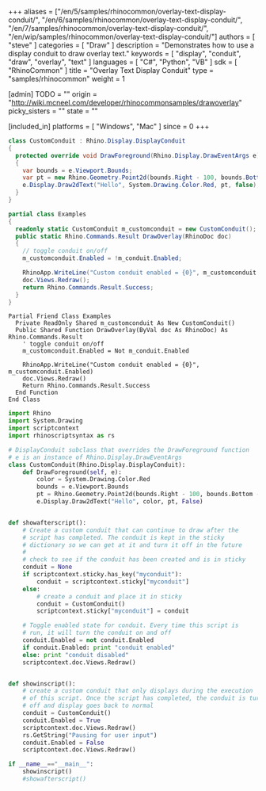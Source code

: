 +++
aliases = ["/en/5/samples/rhinocommon/overlay-text-display-conduit/", "/en/6/samples/rhinocommon/overlay-text-display-conduit/", "/en/7/samples/rhinocommon/overlay-text-display-conduit/", "/en/wip/samples/rhinocommon/overlay-text-display-conduit/"]
authors = [ "steve" ]
categories = [ "Draw" ]
description = "Demonstrates how to use a display conduit to draw overlay text."
keywords = [ "display", "conduit", "draw", "overlay", "text" ]
languages = [ "C#", "Python", "VB" ]
sdk = [ "RhinoCommon" ]
title = "Overlay Text Display Conduit"
type = "samples/rhinocommon"
weight = 1

[admin]
TODO = ""
origin = "http://wiki.mcneel.com/developer/rhinocommonsamples/drawoverlay"
picky_sisters = ""
state = ""

[included_in]
platforms = [ "Windows", "Mac" ]
since = 0
+++

<div class="codetab-content" id="cs">

```cs
class CustomConduit : Rhino.Display.DisplayConduit
{
  protected override void DrawForeground(Rhino.Display.DrawEventArgs e)
  {
    var bounds = e.Viewport.Bounds;
    var pt = new Rhino.Geometry.Point2d(bounds.Right - 100, bounds.Bottom - 30);
    e.Display.Draw2dText("Hello", System.Drawing.Color.Red, pt, false);
  }
}

partial class Examples
{
  readonly static CustomConduit m_customconduit = new CustomConduit();
  public static Rhino.Commands.Result DrawOverlay(RhinoDoc doc)
  {
    // toggle conduit on/off
    m_customconduit.Enabled = !m_conduit.Enabled;

    RhinoApp.WriteLine("Custom conduit enabled = {0}", m_customconduit.Enabled);
    doc.Views.Redraw();
    return Rhino.Commands.Result.Success;
  }
}
```

</div>


<div class="codetab-content" id="vb">

```vbnet
Partial Friend Class Examples
  Private ReadOnly Shared m_customconduit As New CustomConduit()
  Public Shared Function DrawOverlay(ByVal doc As RhinoDoc) As Rhino.Commands.Result
	' toggle conduit on/off
	m_customconduit.Enabled = Not m_conduit.Enabled

	RhinoApp.WriteLine("Custom conduit enabled = {0}", m_customconduit.Enabled)
	doc.Views.Redraw()
	Return Rhino.Commands.Result.Success
  End Function
End Class
```

</div>


<div class="codetab-content" id="py">

```python
import Rhino
import System.Drawing
import scriptcontext
import rhinoscriptsyntax as rs

# DisplayConduit subclass that overrides the DrawForeground function
# e is an instance of Rhino.Display.DrawEventArgs
class CustomConduit(Rhino.Display.DisplayConduit):
    def DrawForeground(self, e):
        color = System.Drawing.Color.Red
        bounds = e.Viewport.Bounds
        pt = Rhino.Geometry.Point2d(bounds.Right - 100, bounds.Bottom - 30)
        e.Display.Draw2dText("Hello", color, pt, False)


def showafterscript():
    # Create a custom conduit that can continue to draw after the
    # script has completed. The conduit is kept in the sticky
    # dictionary so we can get at it and turn it off in the future
    #
    # check to see if the conduit has been created and is in sticky
    conduit = None
    if scriptcontext.sticky.has_key("myconduit"):
        conduit = scriptcontext.sticky["myconduit"]
    else:
        # create a conduit and place it in sticky
        conduit = CustomConduit()
        scriptcontext.sticky["myconduit"] = conduit

    # Toggle enabled state for conduit. Every time this script is
    # run, it will turn the conduit on and off
    conduit.Enabled = not conduit.Enabled
    if conduit.Enabled: print "conduit enabled"
    else: print "conduit disabled"
    scriptcontext.doc.Views.Redraw()


def showinscript():
    # create a custom conduit that only displays during the execution
    # of this script. Once the script has completed, the conduit is turned
    # off and display goes back to normal
    conduit = CustomConduit()
    conduit.Enabled = True
    scriptcontext.doc.Views.Redraw()
    rs.GetString("Pausing for user input")
    conduit.Enabled = False
    scriptcontext.doc.Views.Redraw()

if __name__=="__main__":
    showinscript()
    #showafterscript()
```

</div>
